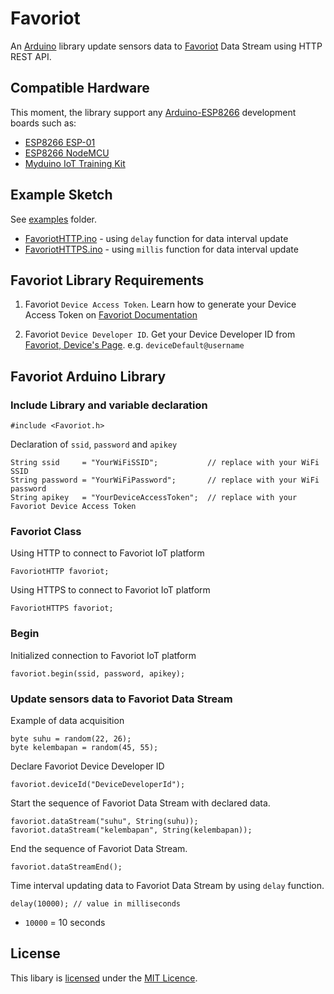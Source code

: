 # Favoriot

An [Arduino](https://arduino.cc/) library update sensors data to [Favoriot](https://platform.favoriot.com/v2/signup/FAVO7245IFBK) Data Stream using HTTP REST API.

## Compatible Hardware

This moment, the library support any [Arduino-ESP8266](https://github.com/esp8266/Arduino) development boards such as:
* [ESP8266 ESP-01](https://www.myduino.com/index.php?route=product/product&product_id=712)
* [ESP8266 NodeMCU](https://www.myduino.com/index.php?route=product/product&product_id=920)
* [Myduino IoT Training Kit](https://www.myduino.com/index.php?route=product/product&product_id=1004)

## Example Sketch

See [examples](examples) folder.
* [FavoriotHTTP.ino](examples/FavoriotHTTP/FavoriotHTTP.ino) - using `delay` function for data interval update
* [FavoriotHTTPS.ino](examples/FavoriotHTTPS/FavoriotHTTPS.ino) - using `millis` function for data interval update

## Favoriot Library Requirements

1. Favoriot `Device Access Token`. Learn how to generate your Device Access Token on [Favoriot Documentation](https://platform.favoriot.com/tutorial/v2/#device-access-token)

2. Favoriot `Device Developer ID`. Get your Device Developer ID from [Favoriot, Device's Page](https://platform.favoriot.com/v2/iot/devices). e.g. `deviceDefault@username`

## Favoriot Arduino Library

### Include Library and variable declaration

```arduino
#include <Favoriot.h>
```
Declaration of `ssid`, `password` and `apikey`

```arduino
String ssid     = "YourWiFiSSID";           // replace with your WiFi SSID
String password = "YourWiFiPassword";       // replace with your WiFi password
String apikey   = "YourDeviceAccessToken";  // replace with your Favoriot Device Access Token
```
### Favoriot Class

Using HTTP to connect to Favoriot IoT platform

```arduino
FavoriotHTTP favoriot;
```

Using HTTPS to connect to Favoriot IoT platform

```arduino
FavoriotHTTPS favoriot;
```

### Begin

Initialized connection to Favoriot IoT platform

```arduino
favoriot.begin(ssid, password, apikey); 
```

### Update sensors data to Favoriot Data Stream

Example of data acquisition

```arduino
byte suhu = random(22, 26);
byte kelembapan = random(45, 55);
```

Declare Favoriot Device Developer ID

```arduino
favoriot.deviceId("DeviceDeveloperId");
```
Start the sequence of Favoriot Data Stream with declared data. 

```arduino
favoriot.dataStream("suhu", String(suhu));
favoriot.dataStream("kelembapan", String(kelembapan));
```

End the sequence of Favoriot Data Stream.

```arduino
favoriot.dataStreamEnd();
```
Time interval updating data to Favoriot Data Stream by using `delay` function.
```arduino
delay(10000); // value in milliseconds
```
* `10000` = 10 seconds

## License

This libary is [licensed](LICENSE) under the [MIT Licence](https://en.wikipedia.org/wiki/MIT_License).
